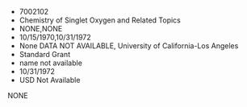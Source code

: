 * 7002102
* Chemistry of Singlet Oxygen and Related Topics
* NONE,NONE
* 10/15/1970,10/31/1972
* None   DATA NOT AVAILABLE, University of California-Los Angeles
* Standard Grant
*   name not available
* 10/31/1972
* USD Not Available

NONE